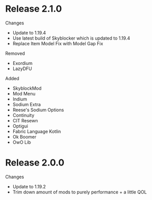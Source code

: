 # Release 2.1.0
Changes
* Update to 1.19.4
* Use latest build of Skyblocker which is updated to 1.19.4
* Replace Item Model Fix with Model Gap Fix

Removed
* Exordium
* LazyDFU

Added
* SkyblockMod
* Mod Menu
* Indium
* Sodium Extra
* Reese's Sodium Options
* Continuity
* CIT Resewn
* Optigui
* Fabric Language Kotlin
* Ok Boomer
* OwO Lib

# Release 2.0.0

Changes
* Update to 1.19.2
* Trim down amount of mods to purely performance + a little QOL
